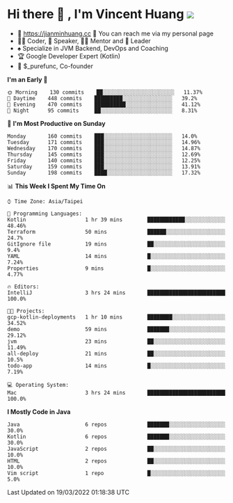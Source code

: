 # Hi there 👋 , I'm Vincent Huang ![](https://komarev.com/ghpvc/?username=Jian-Min-Huang)
- 💎 https://jianminhuang.cc 🙋 You can reach me via my personal page
- 👨‍💻 Coder, 🎤 Speaker, 👨‍🏫 Mentor and 🚀 Leader
- ♠️ Specialize in JVM Backend, DevOps and Coaching
- 🏆 Google Developer Expert (Kotlin)
- 💼 $_purefunc, Co-founder

<!--START_SECTION:waka-->
**I'm an Early 🐤** 

```text
🌞 Morning    130 commits    ██░░░░░░░░░░░░░░░░░░░░░░░   11.37% 
🌆 Daytime    448 commits    █████████░░░░░░░░░░░░░░░░   39.2% 
🌃 Evening    470 commits    ██████████░░░░░░░░░░░░░░░   41.12% 
🌙 Night      95 commits     ██░░░░░░░░░░░░░░░░░░░░░░░   8.31%

```
📅 **I'm Most Productive on Sunday** 

```text
Monday       160 commits    ███░░░░░░░░░░░░░░░░░░░░░░   14.0% 
Tuesday      171 commits    ███░░░░░░░░░░░░░░░░░░░░░░   14.96% 
Wednesday    170 commits    ███░░░░░░░░░░░░░░░░░░░░░░   14.87% 
Thursday     145 commits    ███░░░░░░░░░░░░░░░░░░░░░░   12.69% 
Friday       140 commits    ███░░░░░░░░░░░░░░░░░░░░░░   12.25% 
Saturday     159 commits    ███░░░░░░░░░░░░░░░░░░░░░░   13.91% 
Sunday       198 commits    ████░░░░░░░░░░░░░░░░░░░░░   17.32%

```


📊 **This Week I Spent My Time On** 

```text
⌚︎ Time Zone: Asia/Taipei

💬 Programming Languages: 
Kotlin                   1 hr 39 mins        ████████████░░░░░░░░░░░░░   48.46% 
Terraform                50 mins             ██████░░░░░░░░░░░░░░░░░░░   24.7% 
GitIgnore file           19 mins             ██░░░░░░░░░░░░░░░░░░░░░░░   9.4% 
YAML                     14 mins             █░░░░░░░░░░░░░░░░░░░░░░░░   7.24% 
Properties               9 mins              █░░░░░░░░░░░░░░░░░░░░░░░░   4.77%

🔥 Editors: 
IntelliJ                 3 hrs 24 mins       █████████████████████████   100.0%

🐱‍💻 Projects: 
gcp-kotlin-deployments   1 hr 10 mins        ████████░░░░░░░░░░░░░░░░░   34.52% 
demo                     59 mins             ███████░░░░░░░░░░░░░░░░░░   29.12% 
jvm                      23 mins             ██░░░░░░░░░░░░░░░░░░░░░░░   11.49% 
all-deploy               21 mins             ██░░░░░░░░░░░░░░░░░░░░░░░   10.5% 
todo-app                 14 mins             █░░░░░░░░░░░░░░░░░░░░░░░░   7.19%

💻 Operating System: 
Mac                      3 hrs 24 mins       █████████████████████████   100.0%

```

**I Mostly Code in Java** 

```text
Java                     6 repos             ███████░░░░░░░░░░░░░░░░░░   30.0% 
Kotlin                   6 repos             ███████░░░░░░░░░░░░░░░░░░   30.0% 
JavaScript               2 repos             ██░░░░░░░░░░░░░░░░░░░░░░░   10.0% 
HTML                     2 repos             ██░░░░░░░░░░░░░░░░░░░░░░░   10.0% 
Vim script               1 repo              █░░░░░░░░░░░░░░░░░░░░░░░░   5.0%

```



 Last Updated on 19/03/2022 01:18:38 UTC
<!--END_SECTION:waka-->
